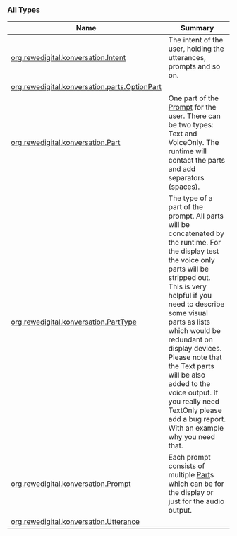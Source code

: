 

### All Types

| Name | Summary |
|---|---|
| [org.rewedigital.konversation.Intent](../org.rewedigital.konversation/-intent/index.md) | The intent of the user, holding the utterances, prompts and so on. |
| [org.rewedigital.konversation.parts.OptionPart](../org.rewedigital.konversation.parts/-option-part/index.md) |  |
| [org.rewedigital.konversation.Part](../org.rewedigital.konversation/-part/index.md) | One part of the [Prompt](../org.rewedigital.konversation/-prompt/index.md) for the user. There can be two types: Text and VoiceOnly. The runtime will contact the parts and add separators (spaces). |
| [org.rewedigital.konversation.PartType](../org.rewedigital.konversation/-part-type/index.md) | The type of a part of the prompt. All parts will be concatenated by the runtime. For the display test the voice only parts will be stripped out. This is very helpful if you need to describe some visual parts as lists which would be redundant on display devices. Please note that the Text parts will be also added to the voice output. If you really need TextOnly please add a bug report. With an example why you need that. |
| [org.rewedigital.konversation.Prompt](../org.rewedigital.konversation/-prompt/index.md) | Each prompt consists of multiple [Part](../org.rewedigital.konversation/-part/index.md)s which can be for the display or just for the audio output. |
| [org.rewedigital.konversation.Utterance](../org.rewedigital.konversation/-utterance/index.md) |  |
